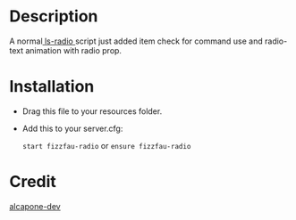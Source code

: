 # Description

 A normal<a href="https://github.com/alcapone-dev/ls-radio"> ls-radio </a> script just added item check for command use and radio-text animation with radio prop.

# Installation

- Drag this file to your resources folder.

- Add this to your server.cfg:

  `start fizzfau-radio` or `ensure fizzfau-radio`

# Credit

<a href="https://github.com/alcapone-dev">alcapone-dev</a>
